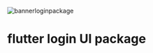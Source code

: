 
![bannerloginpackage](https://user-images.githubusercontent.com/71002261/127774869-160ce536-db76-49e6-a8cb-e4d66bfc3913.png)


# flutter login UI package





